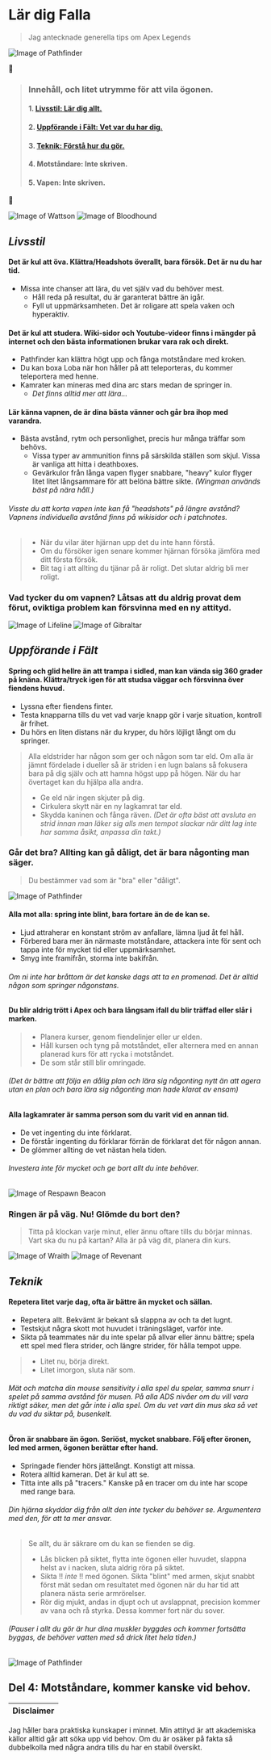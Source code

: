 # Lär dig Falla
> Jag antecknade generella tips om Apex Legends

![Image of Pathfinder](https://www.pixel4k.com/wp-content/uploads/2019/02/apex-legends-pathfinder-4K-12.jpg)

:bookmark_tabs: 

> ### Innehåll, och litet utrymme för att vila ögonen.
> #### 1. [Livsstil: Lär dig allt.](https://github.com/Royaltee/ApexNotes#livsstil)
> #### 2. [Uppförande i Fält: Vet var du har dig.](https://github.com/Royaltee/ApexNotes#uppf%C3%B6rande-i-f%C3%A4lt)
> #### 3. [Teknik: Förstå hur du gör.](https://github.com/Royaltee/ApexNotes#teknik)
> #### 4. Motståndare: Inte skriven.
> #### 5. Vapen: Inte skriven.

:compass: 

![Image of Wattson](https://media.contentapi.ea.com/content/dam/apex-legends/images/2019/01/legends-character-tiles/apex-grid-tile-legends-wattson.png.adapt.crop16x9.200w.png)
![Image of Bloodhound](https://media.contentapi.ea.com/content/dam/apex-legends/images/2019/01/legends-character-tiles/apex-grid-tile-legends-bloodhound.png.adapt.crop16x9.200w.png)
## _Livsstil_

####   Det är kul att öva. Klättra/Headshots överallt, bara försök. Det är nu du har tid.
+ Missa inte chanser att lära, du vet själv vad du behöver mest.
  + Håll reda på resultat, du är garanterat bättre än igår.
  + Fyll ut uppmärksamheten. Det är roligare att spela vaken och hyperaktiv.
 
####   Det är kul att studera. Wiki-sidor och Youtube-videor finns i mängder på internet och den bästa informationen brukar vara rak och direkt.
+ Pathfinder kan klättra högt upp och fånga motståndare med kroken.
+ Du kan boxa Loba när hon håller på att teleporteras, du kommer teleportera med henne.
+ Kamrater kan mineras med dina arc stars medan de springer in.
  + _Det finns alltid mer att lära..._

####   Lär känna vapnen, de är dina bästa vänner och går bra ihop med varandra.
+ Bästa avstånd, rytm och personlighet, precis hur många träffar som behövs.
  + Vissa typer av ammunition finns på särskilda ställen som skjul. Vissa är vanliga att hitta i deathboxes.
  + Gevärkulor från långa vapen flyger snabbare, "heavy" kulor flyger litet litet långsammare för att belöna bättre sikte. _(Wingman används bäst på nära håll.)_
###### Visste du att korta vapen inte kan få "headshots" på längre avstånd? Vapnens individuella avstånd finns på wikisidor och i patchnotes.

> + När du vilar äter hjärnan upp det du inte hann förstå.
> + Om du försöker igen senare kommer hjärnan försöka jämföra med ditt första försök.
> + Bit tag i att allting du tjänar på är roligt. Det slutar aldrig bli mer roligt.

### Vad tycker du om vapnen? Låtsas att du aldrig provat dem förut, oviktiga problem kan försvinna med en ny attityd.

![Image of Lifeline](https://media.contentapi.ea.com/content/dam/apex-legends/images/2019/01/legends-character-tiles/apex-grid-tile-legends-lifeline.png.adapt.crop16x9.200w.png)
![Image of Gibraltar](https://media.contentapi.ea.com/content/dam/apex-legends/images/2019/01/legends-character-tiles/apex-grid-tile-legends-gibraltar.png.adapt.crop16x9.200w.png)
## _Uppförande i Fält_

####   Spring och glid hellre än att trampa i sidled, man kan vända sig 360 grader på knäna. Klättra/tryck igen för att studsa väggar och försvinna över fiendens huvud.
+ Lyssna efter fiendens finter.
+ Testa knapparna tills du vet vad varje knapp gör i varje situation, kontroll är frihet.
+ Du hörs en liten distans när du kryper, du hörs löjligt långt om du springer.

> Alla eldstrider har någon som ger och någon som tar eld.
> Om alla är jämnt fördelade i dueller så är striden i en lugn balans så fokusera bara på dig själv och att hamna högst upp på högen.
> När du har övertaget kan du hjälpa alla andra.
> + Ge eld när ingen skjuter på dig.
> + Cirkulera skytt när en ny lagkamrat tar eld.
> + Skydda kaninen och fånga räven.
> _(Det är ofta bäst att avsluta en strid innan man läker sig alls men
>  tempot slackar när ditt lag inte har samma åsikt, anpassa din takt.)_

###  Går det bra? Allting kan gå dåligt, det är bara någonting man säger.
>   Du bestämmer vad som är "bra" eller "dåligt".

![Image of Pathfinder](https://images.alphacoders.com/995/995791.jpg)

####  Alla mot alla: spring inte blint, bara fortare än de de kan se.
+ Ljud attraherar en konstant ström av anfallare, lämna ljud åt fel håll.
+ Förbered bara mer än närmaste motståndare, attackera inte för sent och tappa inte för mycket tid eller uppmärksamhet.
+ Smyg inte framifrån, storma inte bakifrån.
###### _Om ni inte har bråttom är det kanske dags att ta en promenad. Det är alltid någon som springer någonstans._

#### Du blir aldrig trött i Apex och bara långsam ifall du blir träffad eller slår i marken.
> + Planera kurser, genom fiendelinjer eller ur elden.
> + Håll kursen och tyng på motståndet, eller alternera med en annan planerad kurs för att rycka i motståndet.
> + De som står still blir omringade.
###### _(Det är bättre att följa en dålig plan och lära sig någonting nytt än att agera utan en plan och bara lära sig någonting man hade klarat av ensam)_

####   Alla lagkamrater är samma person som du varit vid en annan tid.
+ De vet ingenting du inte förklarat.
+ De förstår ingenting du förklarar förrän de förklarat det för någon annan.
+ De glömmer allting de vet nästan hela tiden.

######  _Investera inte för mycket och ge bort allt du inte behöver._

![Image of Respawn Beacon](https://gamepedia.cursecdn.com/apexlegends_gamepedia_en/1/10/SS_1.jpg)

### Ringen är på väg. Nu! Glömde du bort den?
>  Titta på klockan varje minut, eller ännu oftare tills du börjar minnas.
>   Vart ska du nu på kartan? Alla är på väg dit, planera din kurs.

![Image of Wraith](https://media.contentapi.ea.com/content/dam/apex-legends/images/2019/01/legends-character-tiles/apex-grid-tile-legends-wraith.png.adapt.crop16x9.200w.png)
![Image of Revenant](https://media.contentapi.ea.com/content/dam/apex-legends/images/2020/02/apex-legend-revenant-grid-tile.png.adapt.crop191x100.200w.png)
## _Teknik_

####   Repetera litet varje dag, ofta är bättre än mycket och sällan.
+ Repetera allt. Bekvämt är bekant så slappna av och ta det lugnt.
+ Testskjut några skott mot huvudet i träningsläget, varför inte.
+ Sikta på teammates när du inte spelar på allvar eller ännu bättre; spela ett spel med flera strider, och längre strider, för hålla tempot uppe.

> + Litet nu, börja direkt.
> + Litet imorgon, sluta när som.

######  Mät och matcha din mouse sensitivity i alla spel du spelar, samma snurr i spelet på samma avstånd för musen. På alla ADS nivåer om du vill vara riktigt säker, men det går inte i alla spel. Om du vet vart din mus ska så vet du vad du siktar på, busenkelt.

####   Öron är snabbare än ögon. Seriöst, mycket snabbare. Följ efter öronen, led med armen, ögonen berättar efter hand.
+ Springade fiender hörs jättelångt. Konstigt att missa.
+ Rotera alltid kameran. Det är kul att se.
+ Titta inte alls på "tracers." Kanske på en tracer om du inte har scope med range bara.
###### Din hjärna skyddar dig från allt den inte tycker du behöver se. Argumentera med den, för att ta mer ansvar.

> Se allt, du är säkrare om du kan se fienden se dig.
> + Lås blicken på siktet, flytta inte ögonen eller huvudet, slappna helst av i nacken, sluta aldrig röra på siktet.
> + Sikta !! _inte_ !! med ögonen. Sikta "blint" med armen, skjut snabbt först mät sedan om resultatet med ögonen när du har tid att planera nästa serie armrörelser.
> + Rör dig mjukt, andas in djupt och ut avslappnat, precision kommer av vana och rå styrka. Dessa kommer fort när du sover.

###### _(Pauser i allt du gör är hur dina muskler byggdes och kommer fortsätta byggas, de behöver vatten med så drick litet hela tiden.)_

![Image of Pathfinder](https://images2.alphacoders.com/989/989919.png)

## Del 4: Motståndare, kommer kanske vid behov.

Disclaimer |
--- |
Jag håller bara praktiska kunskaper i minnet. 
Min attityd är att akademiska källor alltid går att söka upp vid behov. 
Om du är osäker på fakta så dubbelkolla med några andra tills du har en stabil översikt.
